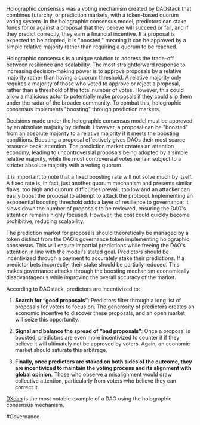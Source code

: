 Holographic consensus was a voting mechanism created by DAOstack that combines futarchy, or prediction markets, with a token-based quorum voting system. In the holographic consensus model, predictors can stake funds for or against a proposal that they believe will succeed or fail, and if they predict correctly, they earn a financial incentive. If a proposal is expected to be adopted, it is "boosted," meaning it can be approved by a simple relative majority rather than requiring a quorum to be reached.

Holographic consensus is a unique solution to address the trade-off between resilience and scalability. The most straightforward response to increasing decision-making power is to approve proposals by a relative majority rather than having a quorum threshold. A relative majority only requires a majority of those who voted to approve or reject a proposal, rather than a threshold of the total number of votes. However, this could allow a malicious actor to potentially make proposals if they could slip them under the radar of the broader community. To combat this, holographic consensus implements "boosting" through prediction markets.

Decisions made under the holographic consensus model must be approved by an absolute majority by default. However, a proposal can be "boosted" from an absolute majority to a relative majority if it meets the boosting conditions. Boosting a proposal effectively gives DAOs their most scarce resource back: attention. The prediction market creates an attention economy, leading to uncontroversial proposals being adopted by a simple relative majority, while the most controversial votes remain subject to a stricter absolute majority with a voting quorum.

It is important to note that a fixed boosting rate will not solve much by itself. A fixed rate is, in fact, just another quorum mechanism and presents similar flaws: too high and quorum difficulties prevail; too low and an attacker can easily boost the proposal to attempt to attack the protocol. Implementing an exponential boosting threshold adds a layer of resilience to governance: it slows down the number of proposals to be reviewed, ensuring the DAO's attention remains highly focused. However, the cost could quickly become prohibitive, reducing scalability.

The prediction market for proposals should theoretically be managed by a token distinct from the DAO’s governance token implementing holographic consensus. This will ensure impartial predictions while freeing the DAO's attention in line with the model's stated goal. Predictors should be incentivized through a payment to accurately stake their predictions. If a predictor bets incorrectly, their stake should be partially reduced. This makes governance attacks through the boosting mechanism economically disadvantageous while improving the overall accuracy of the market.

According to DAOstack, predictors are incentivized to:

1. **Search for “good proposals”**: Predictors filter through a long list of proposals for voters to focus on. The generosity of predictors creates an economic incentive to discover these proposals, and an open market will seize this opportunity.

2. **Signal and balance the spread of “bad proposals”**: Once a proposal is boosted, predictors are even more incentivized to counter it if they believe it will ultimately not be approved by voters. Again, an economic market should saturate this arbitrage.

3. **Finally, once predictors are staked on both sides of the outcome, they are incentivized to maintain the voting process and its alignment with global opinion**. Those who observe a misalignment would draw collective attention, particularly from voters who believe they can correct it.

[DXdao](https://dxdao.eth.link/#/) is the most notable example of a DAO using the holographic consensus mechanism.

#Governance 